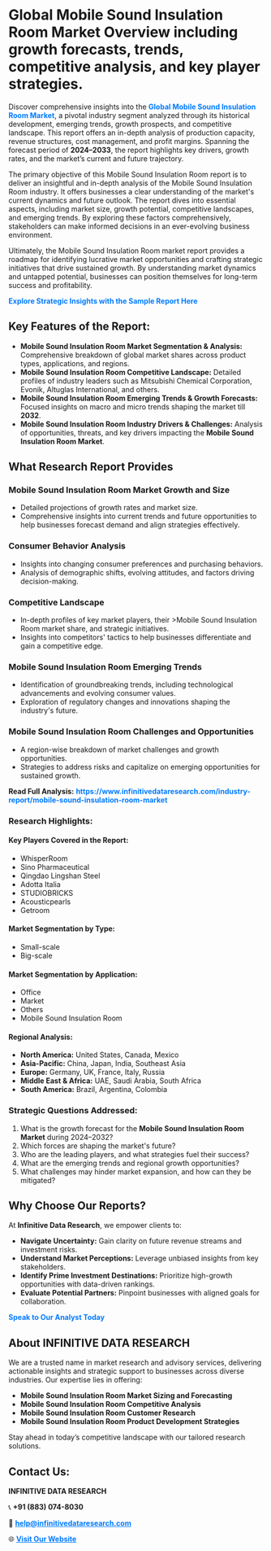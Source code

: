 <h1>Global Mobile Sound Insulation Room Market Overview including growth forecasts, trends, competitive analysis, and key player strategies.</h1>
<p>
Discover comprehensive insights into the 
<a href="https://www.infinitivedataresearch.com/industry-report/mobile-sound-insulation-room-market" rel="dofollow" style="color: #007BFF; text-decoration: none;"><strong>Global Mobile Sound Insulation Room Market</strong></a>, a pivotal industry segment analyzed through its historical development, emerging trends, growth prospects, and competitive landscape. This report offers an in-depth analysis of production capacity, revenue structures, cost management, and profit margins. Spanning the forecast period of <strong>2024–2033</strong>, the report highlights key drivers, growth rates, and the market’s current and future trajectory.
</p>
<p>
The primary objective of this Mobile Sound Insulation Room report is to deliver an insightful and in-depth analysis of the Mobile Sound Insulation Room industry. It offers businesses a clear understanding of the market's current dynamics and future outlook. The report dives into essential aspects, including market size, growth potential, competitive landscapes, and emerging trends. By exploring these factors comprehensively, stakeholders can make informed decisions in an ever-evolving business environment.
</p>
<p>
Ultimately, the Mobile Sound Insulation Room market report provides a roadmap for identifying lucrative market opportunities and crafting strategic initiatives that drive sustained growth. By understanding market dynamics and untapped potential, businesses can position themselves for long-term success and profitability.
</p>
<p>
<a href="https://www.infinitivedataresearch.com/request-sample/reportId=102350" style="color: #007BFF; text-decoration: none;"><strong>Explore Strategic Insights with the Sample Report Here</strong></a>
</p>

<h2>Key Features of the Report:</h2>
<ul>
<li><strong>Mobile Sound Insulation Room Market Segmentation & Analysis:</strong> Comprehensive breakdown of global market shares across product types, applications, and regions.</li>
<li><strong>Mobile Sound Insulation Room Competitive Landscape:</strong> Detailed profiles of industry leaders such as Mitsubishi Chemical Corporation, Evonik, Altuglas International, and others.</li>
<li><strong>Mobile Sound Insulation Room Emerging Trends & Growth Forecasts:</strong> Focused insights on macro and micro trends shaping the market till <strong>2032</strong>.</li>
<li><strong>Mobile Sound Insulation Room Industry Drivers & Challenges:</strong> Analysis of opportunities, threats, and key drivers impacting the <strong>Mobile Sound Insulation Room Market</strong>.</li>
</ul>

<h2>What Research Report Provides</h2>
<h3>Mobile Sound Insulation Room Market Growth and Size</h3>
<ul>
<li>Detailed projections of growth rates and market size.</li>
<li>Comprehensive insights into current trends and future opportunities to help businesses forecast demand and align strategies effectively.</li>
</ul>

<h3>Consumer Behavior Analysis</h3>
<ul>
<li>Insights into changing consumer preferences and purchasing behaviors.</li>
<li>Analysis of demographic shifts, evolving attitudes, and factors driving decision-making.</li>
</ul>

<h3>Competitive Landscape</h3>
<ul>
<li>In-depth profiles of key market players, their >Mobile Sound Insulation Room market share, and strategic initiatives.</li>
<li>Insights into competitors' tactics to help businesses differentiate and gain a competitive edge.</li>
</ul>

<h3>Mobile Sound Insulation Room Emerging Trends</h3>
<ul>
<li>Identification of groundbreaking trends, including technological advancements and evolving consumer values.</li>
<li>Exploration of regulatory changes and innovations shaping the industry's future.</li>
</ul>

<h3>Mobile Sound Insulation Room Challenges and Opportunities</h3>
<ul>
<li>A region-wise breakdown of market challenges and growth opportunities.</li>
<li>Strategies to address risks and capitalize on emerging opportunities for sustained growth.</li>
</ul>
<p><strong>Read Full Analysis:</strong> <a href="https://www.infinitivedataresearch.com/industry-report/mobile-sound-insulation-room-market" rel="dofollow" style="color: #007BFF; text-decoration: none;"><strong>https://www.infinitivedataresearch.com/industry-report/mobile-sound-insulation-room-market</strong></a></p>
<h3>Research Highlights:</h3>
<h4>Key Players Covered in the Report:</h4>
<ul><li>WhisperRoom</li><li>Sino Pharmaceutical</li><li>Qingdao Lingshan Steel</li><li>Adotta Italia</li><li>STUDIOBRICKS</li><li>Acousticpearls</li><li>Getroom</li></ul>
<h4>Market Segmentation by Type:</h4>
<ul><li>Small-scale</li><li>Big-scale</li></ul>
<h4>Market Segmentation by Application:</h4>
<ul><li>Office</li><li>Market</li><li>Others</li><li>Mobile Sound Insulation Room</li></ul>

<h4>Regional Analysis:</h4>
<ul>
<li><strong>North America:</strong> United States, Canada, Mexico</li>
<li><strong>Asia-Pacific:</strong> China, Japan, India, Southeast Asia</li>
<li><strong>Europe:</strong> Germany, UK, France, Italy, Russia</li>
<li><strong>Middle East & Africa:</strong> UAE, Saudi Arabia, South Africa</li>
<li><strong>South America:</strong> Brazil, Argentina, Colombia</li>
</ul>

<h3>Strategic Questions Addressed:</h3>
<ol>
<li>What is the growth forecast for the <strong>Mobile Sound Insulation Room Market</strong> during 2024–2032?</li>
<li>Which forces are shaping the market's future?</li>
<li>Who are the leading players, and what strategies fuel their success?</li>
<li>What are the emerging trends and regional growth opportunities?</li>
<li>What challenges may hinder market expansion, and how can they be mitigated?</li>
</ol>

<h2>Why Choose Our Reports?</h2>
<p>At <strong>Infinitive Data Research</strong>, we empower clients to:</p>
<ul>
<li><strong>Navigate Uncertainty:</strong> Gain clarity on future revenue streams and investment risks.</li>
<li><strong>Understand Market Perceptions:</strong> Leverage unbiased insights from key stakeholders.</li>
<li><strong>Identify Prime Investment Destinations:</strong> Prioritize high-growth opportunities with data-driven rankings.</li>
<li><strong>Evaluate Potential Partners:</strong> Pinpoint businesses with aligned goals for collaboration.</li>
</ul>
<p><a href="https://www.infinitivedataresearch.com/industry-report/mobile-sound-insulation-room-market" rel="dofollow" style="color: #007BFF; text-decoration: none;"><strong>Speak to Our Analyst Today</strong></a></p>

<h2>About INFINITIVE DATA RESEARCH</h2>
<p>We are a trusted name in market research and advisory services, delivering actionable insights and strategic support to businesses across diverse industries. Our expertise lies in offering:</p>
<ul>
<li><strong>Mobile Sound Insulation Room Market Sizing and Forecasting</strong></li>
<li><strong>Mobile Sound Insulation Room Competitive Analysis</strong></li>
<li><strong>Mobile Sound Insulation Room Customer Research</strong></li>
<li><strong>Mobile Sound Insulation Room Product Development Strategies</strong></li>
</ul>
<p>Stay ahead in today’s competitive landscape with our tailored research solutions.</p>

<h2>Contact Us:</h2>
<p><strong>INFINITIVE DATA RESEARCH</strong></p>
<p>📞 <strong>+91 (883) 074-8030</strong></p>
<p>📧 <strong><a href="mailto:help@infinitivedataresearch.com" style="color: #007BFF;">help@infinitivedataresearch.com</a></strong></p>
<p>🌐 <strong><a href="https://www.infinitivedataresearch.com" rel="dofollow" style="color: #007BFF;">Visit Our Website</a></strong></p>